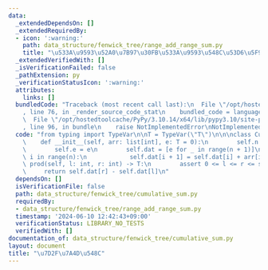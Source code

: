 ```yaml
---
data:
  _extendedDependsOn: []
  _extendedRequiredBy:
  - icon: ':warning:'
    path: data_structure/fenwick_tree/range_add_range_sum.py
    title: "\u533A\u9593\u52A0\u7B97\u30FB\u533A\u9593\u548C\u53D6\u5F97"
  _extendedVerifiedWith: []
  _isVerificationFailed: false
  _pathExtension: py
  _verificationStatusIcon: ':warning:'
  attributes:
    links: []
  bundledCode: "Traceback (most recent call last):\n  File \"/opt/hostedtoolcache/PyPy/3.10.14/x64/lib/pypy3.10/site-packages/onlinejudge_verify/documentation/build.py\"\
    , line 76, in _render_source_code_stat\n    bundled_code = language.bundle(\n\
    \  File \"/opt/hostedtoolcache/PyPy/3.10.14/x64/lib/pypy3.10/site-packages/onlinejudge_verify/languages/python.py\"\
    , line 96, in bundle\n    raise NotImplementedError\nNotImplementedError\n"
  code: "from typing import TypeVar\n\nT = TypeVar(\"T\")\n\n\nclass CumulativeSum:\n\
    \    def __init__(self, arr: list[int], e: T = 0):\n        self.n = n = len(arr)\n\
    \        self.e = e\n        self.dat = [e for _ in range(n + 1)]\n        for\
    \ i in range(n):\n            self.dat[i + 1] = self.dat[i] + arr[i]\n\n    def\
    \ prod(self, l: int, r: int) -> T:\n        assert 0 <= l <= r <= self.n\n   \
    \     return self.dat[r] - self.dat[l]\n"
  dependsOn: []
  isVerificationFile: false
  path: data_structure/fenwick_tree/cumulative_sum.py
  requiredBy:
  - data_structure/fenwick_tree/range_add_range_sum.py
  timestamp: '2024-06-10 12:42:43+09:00'
  verificationStatus: LIBRARY_NO_TESTS
  verifiedWith: []
documentation_of: data_structure/fenwick_tree/cumulative_sum.py
layout: document
title: "\u7D2F\u7A4D\u548C"
---
```

